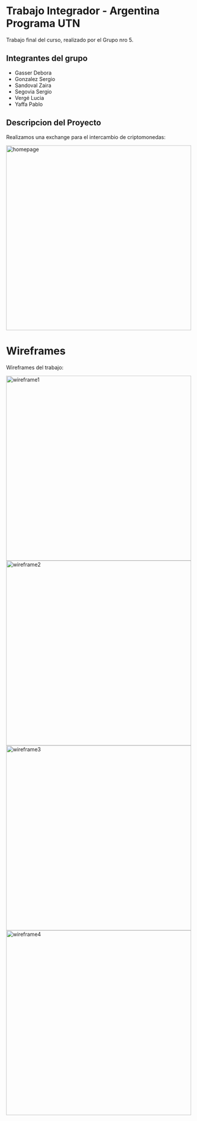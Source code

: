 # Trabajo Integrador - Argentina Programa UTN

Trabajo final del curso, realizado por el Grupo nro 5.




## Integrantes del grupo

- Gasser Debora
- Gonzalez Sergio
- Sandoval Zaira
- Segovia Sergio
- Vergé Lucia
- Yaffa Pablo


## Descripcion del Proyecto

Realizamos una exchange para el intercambio de criptomonedas:




<img width="500" alt="homepage" src="https://github.com/zai1301/trabajo-final/blob/main/Secciones/Formulario%20de%20Contacto/images/01.png">


# Wireframes

Wireframes del trabajo:

<img width="500" alt="wireframe1" src="https://github.com/zai1301/trabajo-final/blob/main/Secciones/Formulario%20de%20Contacto/images/b2253ed7-ee5c-403a-9253-31fe8e3d52fe.jpg">


<img width="500" alt="wireframe2" src="https://github.com/zai1301/trabajo-final/blob/main/Secciones/Formulario%20de%20Contacto/images/2e714871-346e-48f9-9a2c-82602fa7e7a1.jpg">


<img width="500" alt="wireframe3" src="https://github.com/zai1301/trabajo-final/blob/main/Secciones/Formulario%20de%20Contacto/images/df7a5a00-b29c-4ab2-95ed-7502e0bb677c.jpg">


<img width="500" alt="wireframe4" src="https://github.com/zai1301/trabajo-final/blob/main/Secciones/Formulario%20de%20Contacto/images/f656bde7-8fe1-4f90-822b-0a0b0e6e3d77.jpg">
